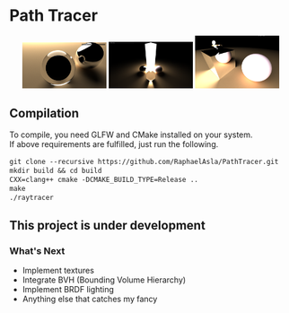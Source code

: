 # Path Tracer

<p align="middle">
  <img src="images/1.png" width="150" />
  <img src="images/4.png" width="150" /> 
  <img src="images/7.png" width="150" />
</p>

## Compilation

To compile, you need GLFW and CMake installed on your system.
<br>
If above requirements are fulfilled, just run the following.
```
git clone --recursive https://github.com/RaphaelAsla/PathTracer.git
mkdir build && cd build
CXX=clang++ cmake -DCMAKE_BUILD_TYPE=Release ..
make
./raytracer
```
## This project is under development
### What's Next
- Implement textures
- Integrate BVH (Bounding Volume Hierarchy)
- Implement BRDF lighting
- Anything else that catches my fancy
